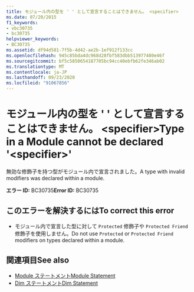 ```yaml
---
title: モジュール内の型を ' ' として宣言することはできません。 <specifier>
ms.date: 07/20/2015
f1_keywords:
- vbc30735
- bc30735
helpviewer_keywords:
- BC30735
ms.assetid: df94d581-7f5b-4d42-ae2b-1ef912f133cc
ms.openlocfilehash: 945c85bda4dc968d28fbf583dbb513977480e46f
ms.sourcegitcommit: bf5c5850654187705bc94cc40ebfb62fe346ab02
ms.translationtype: MT
ms.contentlocale: ja-JP
ms.lasthandoff: 09/23/2020
ms.locfileid: "91067856"
---
```

# <a name="type-in-a-module-cannot-be-declared-specifier"></a><span data-ttu-id="e3f05-102">モジュール内の型を ' ' として宣言することはできません。 \<specifier></span><span class="sxs-lookup"><span data-stu-id="e3f05-102">Type in a Module cannot be declared '\<specifier>'</span></span>

<span data-ttu-id="e3f05-103">無効な修飾子を持つ型がモジュール内で宣言されました。</span><span class="sxs-lookup"><span data-stu-id="e3f05-103">A type with invalid modifiers was declared within a module.</span></span>  
  
 <span data-ttu-id="e3f05-104">**エラー ID:** BC30735</span><span class="sxs-lookup"><span data-stu-id="e3f05-104">**Error ID:** BC30735</span></span>  
  
## <a name="to-correct-this-error"></a><span data-ttu-id="e3f05-105">このエラーを解決するには</span><span class="sxs-lookup"><span data-stu-id="e3f05-105">To correct this error</span></span>  
  
- <span data-ttu-id="e3f05-106">モジュール内で宣言した型に対して `Protected` 修飾子や `Protected Friend` 修飾子を使用しません。</span><span class="sxs-lookup"><span data-stu-id="e3f05-106">Do not use `Protected` or `Protected Friend` modifiers on types declared within a module.</span></span>  
  
## <a name="see-also"></a><span data-ttu-id="e3f05-107">関連項目</span><span class="sxs-lookup"><span data-stu-id="e3f05-107">See also</span></span>

- [<span data-ttu-id="e3f05-108">Module ステートメント</span><span class="sxs-lookup"><span data-stu-id="e3f05-108">Module Statement</span></span>](../language-reference/statements/module-statement.md)
- [<span data-ttu-id="e3f05-109">Dim ステートメント</span><span class="sxs-lookup"><span data-stu-id="e3f05-109">Dim Statement</span></span>](../language-reference/statements/dim-statement.md)
